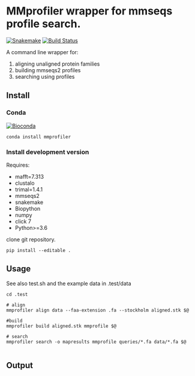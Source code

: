 # MMprofiler wrapper for mmseqs profile search.

[![Snakemake](https://img.shields.io/badge/snakemake-≥5.0.0-brightgreen.svg)](https://snakemake.bitbucket.io)
[![Build Status](https://travis-ci.org/snakemake-workflows/pfpf.svg?branch=master)](https://travis-ci.org/snakemake-workflows/pfpf)

A command line wrapper for:

1. aligning unaligned protein families
2. building mmseqs2 profiles
3. searching using profiles



## Install

### Conda
[![Bioconda](https://img.shields.io/conda/dn/bioconda/mmprofiler.svg?label=Bioconda )](https://anaconda.org/bioconda/mmprofiler)

  ```
  conda install mmprofiler
  ```

### Install development version

Requires:
  - mafft=7.313
  - clustalo
  - trimal=1.4.1
  - mmseqs2
  - snakemake
  - Biopython
  - numpy
  - click 7
  - Python>=3.6

clone git repository.

```
pip install --editable .

```

## Usage

See also test.sh and the example data in .test/data

```
cd .test

# align
mmprofiler align data --faa-extension .fa --stockholm aligned.stk $@

#build
mmprofiler build aligned.stk mmprofile $@

# search
mmprofiler search -o mapresults mmprofile queries/*.fa data/*.fa $@


```
## Output
